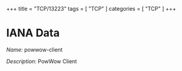 +++
title = "TCP/13223"
tags = [ "TCP" ]
categories = [ "TCP" ]
+++

# IANA Data

_Name:_ powwow-client

_Description:_ PowWow Client

